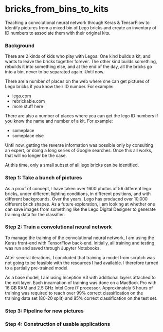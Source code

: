# bricks_from_bins_to_kits

Teaching a convolutional neural network through Keras &amp; TensorFlow to identify pictures from a mixed bin of Lego bricks and create an inventory of ID numbers to associate them with their original kits.


### Background
There are 2 kinds of kids who play with Legos.  One kind builds a kit, and
wants to leave the bricks together forever.  The other kind builds something,
rebuilds it into something else, and at the end of the day, all the bricks go
into a bin, never to be separated again.  Until now.

There are a number of places on the web where one can get pictures of Lego
bricks if you know their ID number.  For example:
  * lego.com
  * rebrickable.com
  * more stuff here

There are also a number of places where you can get the lego ID numbers if you
know the name and number of a kit.  For example:
  * someplace
  * someplace else

Until now, getting the reverse information was possible only by consulting an
expert, or doing a long series of Google searches.  Once this all works, that
will no longer be the case.  

At this time, only a small subset of all lego bricks can be identified.

### Step 1: Take a bunch of pictures
As a proof of concept, I have taken over 1600 photos of 56 different lego
bricks, under different lighting conditions, in different positions, and with
different backgrounds.  Over the years, Lego has produced over 10,000 different
brick shapes.  As a future exploration, I am looking at whether one can save
images from something like the Lego Digital Designer to generate training
data for the classifier.

### Step 2: Train a convolutional neural network
To manage the training of the convolutional neural network, I am using the
Keras front-end with TensorFlow back-end.  Initially, all training and testing
was run and saved through Jupyter Notebooks.

After several iterations, I concluded that training a model from scratch was
not going to be feasible with the resources I had available.  I therefore
turned to a partially pre-trained model.

As a base model, I am using Inception V3 with additional layers attached to
the exit layer.  Each incarnation of training was done on a MacBook Pro with
16 GB RAM and 2.5 GHz Intel Core i7 processor.  Approximately 5 hours of
training was required to reach over 99% correct classification on the training
data set (80-20 split) and 85% correct classification on the test set.

### Step 3: Pipeline for new pictures


### Step 4: Construction of usable applications
